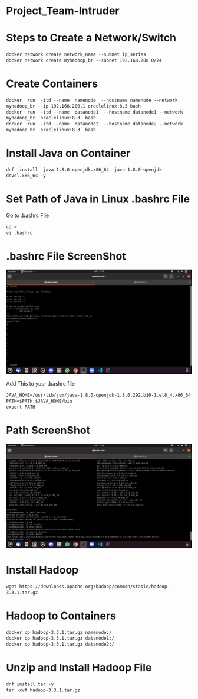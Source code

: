 # Project_Team-Intruder


# Steps to Create a Network/Switch
```
docker network create network_name --subnet ip_series
docker network create myhadoop_br --subnet 192.168.200.0/24
```


# Create Containers
```
docker  run  -itd --name  namenode  --hostname namenode --network myhadoop_br --ip 192.168.200.1 oraclelinux:8.3 bash
docker  run  -itd --name  datanode1  --hostname datanode1 --network myhadoop_br  oraclelinux:8.3  bash
docker  run  -itd --name  datanode2  --hostname datanode2 --network myhadoop_br  oraclelinux:8.3  bash
```
# Install Java on Container
```
dnf  install  java-1.8.0-openjdk.x86_64  java-1.8.0-openjdk-devel.x86_64 -y
```

# Set Path of Java in Linux .bashrc File

Go to .bashrc File
```
cd ~
vi .bashrc
```
# .bashrc File ScreenShot

<img src="bashrc file.png"/>

Add This to your .bashrc file
```
JAVA_HOME=/usr/lib/jvm/java-1.8.0-openjdk-1.8.0.292.b10-1.el8_4.x86_64
PATH=$PATH:$JAVA_HOME/bin
export PATH
```
# Path ScreenShot

<img src="Path Jdk.png"/>

# Install Hadoop
```
wget https://downloads.apache.org/hadoop/common/stable/hadoop-3.3.1.tar.gz
```

# Hadoop to Containers
```
docker cp hadoop-3.3.1.tar.gz namenode:/
docker cp hadoop-3.3.1.tar.gz datanode1:/
docker cp hadoop-3.3.1.tar.gz datanode2:/
```
# Unzip and Install Hadoop File
```
dnf install tar -y
tar -xvf hadoop-3.3.1.tar.gz
```

